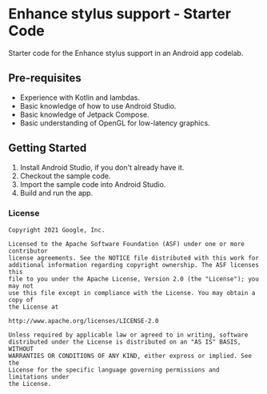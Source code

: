 Enhance stylus support - Starter Code
================================

Starter code for the Enhance stylus support in an Android app codelab.

Pre-requisites
--------------
* Experience with Kotlin and lambdas.
* Basic knowledge of how to use Android Studio.
* Basic knowledge of Jetpack Compose.
* Basic understanding of OpenGL for low-latency graphics.



Getting Started
---------------
1. Install Android Studio, if you don't already have it.
2. Checkout the sample code.
3. Import the sample code into Android Studio.
4. Build and run the app.


### License


```
Copyright 2021 Google, Inc.

Licensed to the Apache Software Foundation (ASF) under one or more contributor
license agreements. See the NOTICE file distributed with this work for
additional information regarding copyright ownership. The ASF licenses this
file to you under the Apache License, Version 2.0 (the "License"); you may not
use this file except in compliance with the License. You may obtain a copy of
the License at

http://www.apache.org/licenses/LICENSE-2.0

Unless required by applicable law or agreed to in writing, software
distributed under the License is distributed on an "AS IS" BASIS, WITHOUT
WARRANTIES OR CONDITIONS OF ANY KIND, either express or implied. See the
License for the specific language governing permissions and limitations under
the License.
```